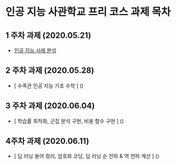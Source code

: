 # 인공 지능 사관학교 프리 코스 과제 목차

## 1 주차 과제 (2020.05.21)

- [ 인공 지능 사례 분석 ](https://github.com/light-chan/test/blob/master/1%EC%A3%BC%EC%B0%A8%20%EA%B3%BC%EC%A0%9C.ipynb)

## 2 주차 과제 (2020.05.28)

- [ 수족관 인공 지능 기초 수학 ] ()

## 3 주차 과제 (2020.06.04)

- [ 학습률 최적화, 군집 분석 구현, 비용 함수 구현 ] ()

## 4주차 과제 (2020.06.11)

- [ 딥 러닝 용어 정리, 암호화 코딩, 딥 러닝 순 전파 & 역 전파 계산 ] ()
